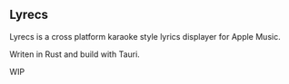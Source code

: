## Lyrecs

Lyrecs is a cross platform karaoke style lyrics displayer for Apple Music.

Writen in Rust and build with Tauri.

WIP